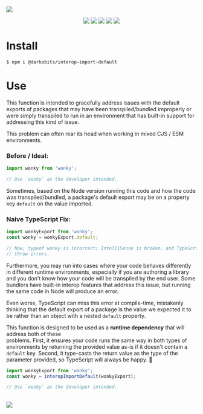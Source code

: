 <img src="https://user-images.githubusercontent.com/441546/101534081-831d5480-394b-11eb-9668-1b469c3674ef.png" style="max-width: 100%" />
<p align="center">
  <a href="https://www.npmjs.com/package/@darkobits/interop-import-default"><img src="https://img.shields.io/npm/v/@darkobits/interop-import-default.svg?style=flat-square&color=398AFB"></a>
  <a href="https://github.com/darkobits/interop-import-default/actions?query=workflow%3Aci"><img src="https://img.shields.io/github/actions/workflow/status/darkobits/interop-import-default/ci.yml?style=flat-square"></a>
  <a href="https://app.codecov.io/gh/darkobits/interop-import-default/branch/master"><img src="https://img.shields.io/codecov/c/github/darkobits/interop-import-default/master?style=flat-square&color=brightgreen"></a>
  <a href="https://depfu.com/github/darkobits/interop-import-default"><img src="https://img.shields.io/depfu/darkobits/interop-import-default?style=flat-square"></a>
  <a href="https://conventionalcommits.org"><img src="https://img.shields.io/static/v1?label=commits&message=conventional&style=flat-square&color=398AFB"></a>
</p>

# Install

```
$ npm i @darkobits/interop-import-default
```

# Use

This function is intended to gracefully address issues with the default exports of packages that may
have been transpiled/bundled improperly or were simply transpiled to run in an environment that has
built-in support for addressing this kind of issue.

This problem can often rear its head when working in mixed CJS / ESM environments.

### Before / Ideal:

```ts
import wonky from 'wonky';

// Use `wonky` as the developer intended.
```

Sometimes, based on the Node version running this code and how the code was transpiled/bundled, a
package's default export may be on a property key `default` on the value imported.

### Naive TypeScript Fix:

```ts
import wonkyExport from 'wonky';
const wonky = wonkyExport.default;

// Now, typeof wonky is incorrect; IntelliSense is broken, and TypeScript will
// throw errors.
```

Furthermore, you may run into cases where your code behaves differently in different runtime
environments, especially if you are authoring a library and you don't know how your code will be
transpiled by the end user. Some bundlers have built-in interop features that address this issue, but
running the same code in Node will produce an error.

Even worse, TypeScript can miss this error at compile-time, mistakenly thinking that the default
export of a package is the value we expected it to be rather than an object with a nested `default`
property.

This function is designed to be used as a **runtime dependency** that will address both of these\
problems. First, it ensures your code runs the same way in both types of environments by returning the
provided value as-is if it doesn't contain a `default` key. Second, it type-casts the return value as
the type of the parameter provided, so TypeScript will always be happy. 🌈

```ts
import wonkyExport from 'wonky';
const wonky = interopImportDefault(wonkyExport);

// Use `wonky` as the developer intended.
```

<br />
<a href="#top">
  <img src="https://user-images.githubusercontent.com/441546/189774318-67cf3578-f4b4-4dcc-ab5a-c8210fbb6838.png" style="max-width: 100%;">
</a>
